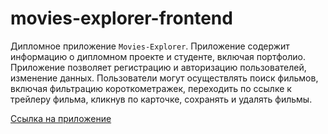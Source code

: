 # movies-explorer-frontend

Дипломное приложение `Movies-Explorer`. Приложение содержит информацию о дипломном проекте и студенте, включая портфолио. Приложение позволяет регистрацию и авторизацию пользователей, изменение данных. Пользователи могут осуществлять поиск фильмов, включая фильтрацию короткометражек, переходить по ссылке к трейлеру фильма, кликнув по карточке, сохранять и удалять фильмы.

[Ссылка на приложение](https://movies-explorer.tp.nomoredomains.rocks/) 